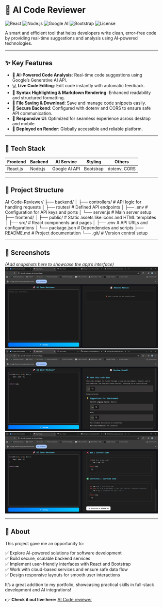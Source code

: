 # 🤖 AI Code Reviewer

![React](https://img.shields.io/badge/Frontend-React-blue)
![Node.js](https://img.shields.io/badge/Backend-Node.js-green)
![Google AI](https://img.shields.io/badge/AI-Google%20Generative-blueviolet)
![Bootstrap](https://img.shields.io/badge/Styling-Bootstrap-purple)
![License](https://img.shields.io/badge/License-MIT-lightgrey)

A smart and efficient tool that helps developers write clean, error-free code by providing real-time suggestions and analysis using AI-powered technologies.

---

## ✨ Key Features

- 🤖 **AI-Powered Code Analysis**: Real-time code suggestions using Google’s Generative AI API.
- 💻 **Live Code Editing**: Edit code instantly with automatic feedback.
- 📜 **Syntax Highlighting & Markdown Rendering**: Enhanced readability and structured formatting.
- 📂 **File Saving & Download**: Save and manage code snippets easily.
- 🔐 **Secure Backend**: Configured with dotenv and CORS to ensure safe API communication.
- 📱 **Responsive UI**: Optimized for seamless experience across desktop and mobile.
- 🚀 **Deployed on Render**: Globally accessible and reliable platform.

---

## 🧰 Tech Stack

| Frontend   | Backend     | AI Service        | Styling   | Others  |
|------------|-------------|-----------------|-----------|--------|
| React.js   | Node.js     | Google AI API   | Bootstrap | dotenv, CORS |

---

## 📂 Project Structure

AI-Code-Reviewer/
├── backend/
│ ├── controllers/ # API logic for handling requests
│ ├── routes/ # Defined API endpoints
│ ├── .env # Configuration for API keys and ports
│ └── server.js # Main server setup
├── frontend/
│ ├── public/ # Static assets like icons and HTML templates
│ ├── src/ # React components and pages
│ ├── .env # API URLs and configurations
│ └── package.json # Dependencies and scripts
├── README.md # Project documentation
└── .git/ # Version control setup



---

## 📸 Screenshots

_(Add snapshots here to showcase the app’s interface)_  
![AI Code Reviewer Dashboard](frontend/src/assets/AI%20code%20reviewer%20dashboard.png)  
![Code Editing Interface](frontend/src/assets/code%20editing%20interface.png)  
![Markdown Preview](frontend/src/assets/Review%20Bad%20code%20into%20Corrected%20Code.png)

---

## 📄 About

This project gave me an opportunity to:

✅ Explore AI-powered solutions for software development  
✅ Build secure, scalable backend services  
✅ Implement user-friendly interfaces with React and Bootstrap  
✅ Work with cloud-based services and ensure safe data flow  
✅ Design responsive layouts for smooth user interactions

It’s a great addition to my portfolio, showcasing practical skills in full-stack development and AI integrations!

👉 **Check it out live here:** [AI Code reviewer](https://ai-code-reviewer-six-rho.vercel.app/)




